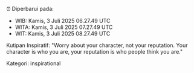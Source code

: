 ⏰ Diperbarui pada:
- WIB: Kamis, 3 Juli 2025 06.27.49 UTC
- WITA: Kamis, 3 Juli 2025 07.27.49 UTC
- WIT: Kamis, 3 Juli 2025 08.27.49 UTC

Kutipan Inspiratif:
"Worry about your character, not your reputation. Your character is who you are, your reputation is who people think you are."


Kategori: inspirational

